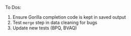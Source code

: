 To Dos:

1. Ensure Gorilla completion code is kept in saved output
2. Test `merge` step in data cleaning for bugs
3. Update new tests (BPQ, BVAQ)
